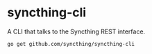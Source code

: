 syncthing-cli
=============

A CLI that talks to the Syncthing REST interface.

`go get github.com/syncthing/syncthing-cli`

